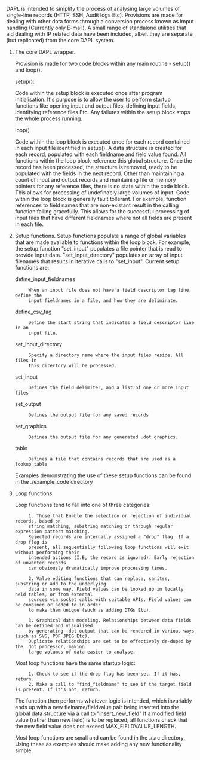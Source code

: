 DAPL is intended to simplify the process of analysing large volumes of single-line records (HTTP, 
SSH, Audit logs Etc). Provisions are made for dealing with other data forms through a conversion 
process known as imput handling (Currently only E-mail). A small range of standalone utilities that 
aid dealing with IP related data have been included, albeit they are separate (but replicated) from 
the core DAPL system.

1. The core DAPL wrapper.

      Provision is made for two code blocks within any main routine - setup() and loop(). 
  
      setup():
    
      Code within the setup block is executed once after program initialisation. It's purpose 
      is to allow the user to perform startup functions like opening input and output files, 
      defining input fields, identifying reference files Etc. Any failures within the setup 
      block stops the whole process running.
      
      loop()
  
      Code within the loop block is executed once for each record contained in each input file
      identified in setup(). A data structure is created for each record, populated with each 
      fieldname and field value found. All functions within the loop block reference this global
      structure. Once the record has been processed, the structure is removed, ready to be populated 
      with the fields in the next record. Other than maintaining a count of input and output records
      and maintaining file or memory pointers for any reference files, there is no state within the
      code block. This allows for processing of undefinably large volumes of input.
      Code within the loop block is generally fault tollerant. For example, function references to 
      field names that are non-existant result in the calling function failing gracefully. This 
      allows for the successful processing of input files that have different fieldnames where not
      all fields are present in each file. 
      
2. Setup functions.
      Setup functions populate a range of global variables that are made available to functions
      within the loop block. For example, the setup function "set_input" populates a file pointer
      that is read to provide input data. "set_input_directory" populates an array of input filenames
      that results in iterative calls to "set_input". Current setup functions are:
      
      define_input_fieldnames
            
            When an input file does not have a field descriptor tag line, define the 
            input fieldnames in a file, and how they are deliminate.
            
      define_csv_tag
 
            Define the start string that indicates a field descriptor line in an
            input file.
 
      set_input_directory 
            
            Specify a directory name where the input files reside. All files in
            this directory will be processed. 
 
      set_input 
            
            Defines the field delimiter, and a list of one or more input files
            
      set_output 
            
            Defines the output file for any saved records
            
      set_graphics 
            
            Defines the output file for any generated .dot graphics.
            
      table 
            
            Defines a file that contains records that are used as a  lookup table
      
      Examples demonstrating the use of these setup functions can be found in the ./example_code directory
      
3. Loop functions

      Loop functions tend to fall into one of three categories:
      
            1. Those that Enable the selection or rejection of individual records, based on
            string matching, substring matching or through regular expression pattern matching. 
            Rejected records are internally assigned a "drop" flag. If a drop flag is 
            present, all sequentially following loop functions will exit without performing their 
            intended actions (I.E, the record is ignored). Early rejection of unwanted records 
            can obviously dramatically improve processing times.
            
            2. Value editing functions that can replace, sanitse, substring or add to the underlying
            data in some way. Field values can be looked up in locally held tables, or from external
            sources via socket calls with suitable APIs. Field values can be combined or added to in order
            to make them unique (such as adding DTGs Etc). 
            
            3. Graphical data modeling. Relationships between data fields can be defined and visualised
            by generating .dot output that can be rendered in various ways (such as SVG, PDF JPEG Etc).
            Duplicate relationships are set to be effectively de-duped by the .dot processor, making
            large volumes of data easier to analyse. 
      
      Most loop functions have the same startup logic:
      
            1. Check to see if the drop flag has been set. If it has, return.
            2. Make a call to "find_fieldname" to see if the target field is present. If it's not, return.
  
      The function then performs whatever logic is intended, which invariably ends up with a new 
      fielname/fieldvalue pair being inserted into the global data structure via a call to "insert_new_field"
      If a modified field value (rather than new field) is to be replaced, all functions check that the
      new field value does not exceed MAX_FIELDVALUE_LENGTH. 
      
      Most loop functions are small and can be found in the ./src directory. Using these as examples should
      make adding any new functionality simple. 
      
